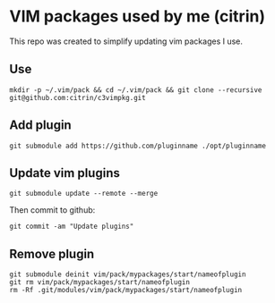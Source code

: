 VIM packages used by me (citrin)
================================

This repo was created to simplify updating vim packages I use.

Use
---

    mkdir -p ~/.vim/pack && cd ~/.vim/pack && git clone --recursive git@github.com:citrin/c3vimpkg.git

Add plugin
----------

    git submodule add https://github.com/pluginname ./opt/pluginname

Update vim plugins
------------------

    git submodule update --remote --merge

Then commit to github:

    git commit -am "Update plugins"


Remove plugin
-------------

    git submodule deinit vim/pack/mypackages/start/nameofplugin
    git rm vim/pack/mypackages/start/nameofplugin
    rm -Rf .git/modules/vim/pack/mypackages/start/nameofplugin


